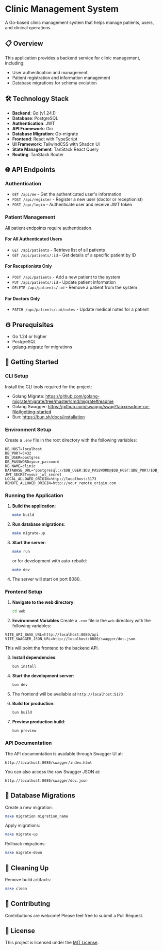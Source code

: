 # Clinic Management System

A Go-based clinic management system that helps manage patients, users, and clinical operations.

## 📋 Overview

This application provides a backend service for clinic management, including:
- User authentication and management
- Patient registration and information management
- Database migrations for schema evolution

## 🛠️ Technology Stack

- **Backend**: Go (v1.24.1)
- **Database**: PostgreSQL
- **Authentication**: JWT
- **API Framework**: Gin
- **Database Migration**: Go-migrate
- **Frontend**: React with TypeScript
- **UI Framework**: TailwindCSS with Shadcn UI
- **State Management**: TanStack React Query
- **Routing**: TanStack Router

## 🌐 API Endpoints

### Authentication
- `GET /api/me` - Get the authenticated user's information
- `POST /api/register` - Register a new user (doctor or receptionist)
- `POST /api/login` - Authenticate user and receive JWT token

### Patient Management
All patient endpoints require authentication.

#### For All Authenticated Users
- `GET /api/patients` - Retrieve list of all patients
- `GET /api/patients/:id` - Get details of a specific patient by ID

#### For Receptionists Only
- `POST /api/patients` - Add a new patient to the system
- `PUT /api/patients/:id` - Update patient information
- `DELETE /api/patients/:id` - Remove a patient from the system

#### For Doctors Only
- `PATCH /api/patients/:id/notes` - Update medical notes for a patient

## ⚙️ Prerequisites

- Go 1.24 or higher
- PostgreSQL
- [golang-migrate](https://github.com/golang-migrate/migrate) for migrations

## 🚀 Getting Started

### CLI Setup
Install the CLI tools required for the project:

- Golang Migrate: https://github.com/golang-migrate/migrate/tree/master/cmd/migrate#readme
- Golang Swagger: https://github.com/swaggo/swag?tab=readme-ov-file#getting-started
- Bun: https://bun.sh/docs/installation

### Environment Setup

Create a `.env` file in the root directory with the following variables:

```
DB_HOST=localhost
DB_PORT=5432
DB_USER=postgres
DB_PASSWORD=your_password
DB_NAME=clinic
DATABASE_URL="postgresql://$DB_USER:$DB_PASSWORD@$DB_HOST:$DB_PORT/$DB_NAME"
JWT_SECRET=your_jwt_secret
LOCAL_ALLOWED_ORIGIN=http://localhost:5173
REMOTE_ALLOWED_ORIGIN=http://your_remote_origin.com
```

### Running the Application

1. **Build the application**:
   ```bash
   make build
   ```

2. **Run database migrations**:
   ```bash
   make migrate-up
   ```

3. **Start the server**:
   ```bash
   make run
   ```
   or for development with auto-rebuild:
   ```bash
   make dev
   ```

4. The server will start on port 8080.

### Frontend Setup

1. **Navigate to the web directory**:
   ```bash
   cd web
   ```

2. **Environment Variables**
Create a `.env` file in the `web` directory with the following variables:

```
VITE_API_BASE_URL=http://localhost:8080/api
VITE_SWAGGER_JSON_URL=http://localhost:8080/swagger/doc.json
```

This will point the frontend to the backend API.

3. **Install dependencies**:
   ```bash
   bun install
   ```

4. **Start the development server**:
   ```bash
   bun dev
   ```

5. The frontend will be available at `http://localhost:5173`

6. **Build for production**:
   ```bash
   bun build
   ```

7. **Preview production build**:
   ```bash
   bun preview
   ```

### API Documentation

The API documentation is available through Swagger UI at:
```
http://localhost:8080/swagger/index.html
```

You can also access the raw Swagger JSON at:
```
http://localhost:8080/swagger/doc.json
```

## 🔄 Database Migrations

Create a new migration:
```bash
make migration migration_name
```

Apply migrations:
```bash
make migrate-up
```

Rollback migrations:
```bash
make migrate-down
```

## 🧹 Cleaning Up

Remove build artifacts:
```bash
make clean
```

## 🤝 Contributing

Contributions are welcome! Please feel free to submit a Pull Request.

## 📄 License

This project is licensed under the [MIT License](LICENSE).
